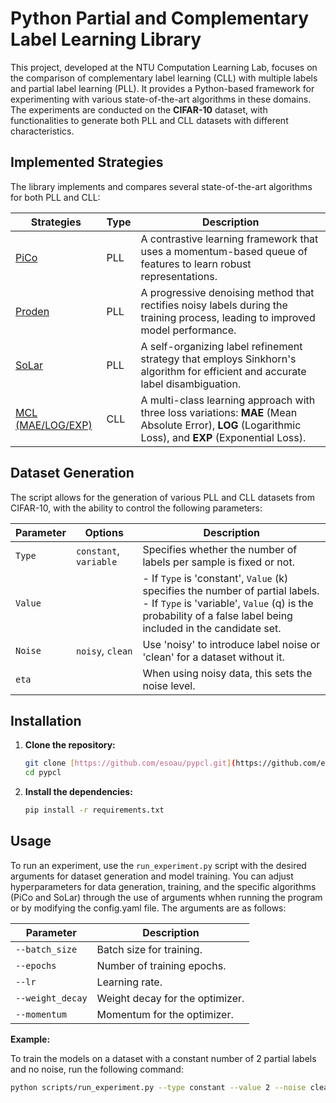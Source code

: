 # Python Partial and Complementary Label Learning Library

This project, developed at the NTU Computation Learning Lab, focuses on the comparison of complementary label learning (CLL) with multiple labels and partial label learning (PLL). It provides a Python-based framework for experimenting with various state-of-the-art algorithms in these domains. The experiments are conducted on the **CIFAR-10** dataset, with functionalities to generate both PLL and CLL datasets with different characteristics.

## Implemented Strategies

The library implements and compares several state-of-the-art algorithms for both PLL and CLL:

| Strategies                                       | Type          | Description                                                                                                                                  |
| ------------------------------------------------ | ------------- | -------------------------------------------------------------------------------------------------------------------------------------------- |
| [PiCo](https://arxiv.org/abs/2201.08984)           | PLL           | A contrastive learning framework that uses a momentum-based queue of features to learn robust representations.                                |
| [Proden](https://arxiv.org/pdf/1803.09364)         | PLL           | A progressive denoising method that rectifies noisy labels during the training process, leading to improved model performance.                |
| [SoLar](https://arxiv.org/abs/2209.10365)          | PLL           | A self-organizing label refinement strategy that employs Sinkhorn's algorithm for efficient and accurate label disambiguation.              |
| [MCL (MAE/LOG/EXP)](https://openreview.net/pdf?id=SJzR2iRcK7)    | CLL           | A multi-class learning approach with three loss variations: **MAE** (Mean Absolute Error), **LOG** (Logarithmic Loss), and **EXP** (Exponential Loss). |

## Dataset Generation

The script allows for the generation of various PLL and CLL datasets from CIFAR-10, with the ability to control the following parameters:

| Parameter | Options              | Description                                                                                                                                    |
| --------- | -------------------- | ---------------------------------------------------------------------------------------------------------------------------------------------- |
| `Type`    | `constant`, `variable` | Specifies whether the number of labels per sample is fixed or not.                                                                           |
| `Value`   |                      | - If `Type` is 'constant', `Value` (k) specifies the number of partial labels. <br> - If `Type` is 'variable', `Value` (q) is the probability of a false label being included in the candidate set. |
| `Noise`   | `noisy`, `clean`     | Use 'noisy' to introduce label noise or 'clean' for a dataset without it.                                                                    |
| `eta`     |                      | When using noisy data, this sets the noise level.                                                                                              |

## Installation

1.  **Clone the repository:**
    ```bash
    git clone [https://github.com/esoau/pypcl.git](https://github.com/esoau/pypcl.git)
    cd pypcl
    ```
2.  **Install the dependencies:**
    ```bash
    pip install -r requirements.txt
    ```

## Usage

To run an experiment, use the `run_experiment.py` script with the desired arguments for dataset generation and model training. You can adjust hyperparameters for data generation, training, and the specific algorithms (PiCo and SoLar) through the use of arguments whhen running the program or by modifying the config.yaml file. The arguments are as follows:

| Parameter        | Description                |
| ---------------- | -------------------------- |
| `--batch_size`   | Batch size for training.   |
| `--epochs`       | Number of training epochs. |
| `--lr`           | Learning rate.             |
| `--weight_decay` | Weight decay for the optimizer. |
| `--momentum`     | Momentum for the optimizer. |

**Example:**

To train the models on a dataset with a constant number of 2 partial labels and no noise, run the following command:

```bash
python scripts/run_experiment.py --type constant --value 2 --noise clean
```
